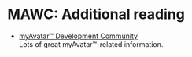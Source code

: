 # MAWC: Additional reading

* [myAvatar™ Development Community](https://github.com/myAvatar-Development-Community)<br>
Lots of great myAvatar™-related information.